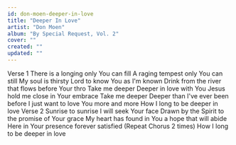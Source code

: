 ```yaml
---
id: don-moen-deeper-in-love
title: "Deeper In Love"
artist: "Don Moen"
album: "By Special Request, Vol. 2"
cover: ""
created: ""
updated: ""
---
```


Verse 1
There is a longing
only You can fill
A raging tempest
only You can still
My soul is thirsty Lord
to know You as I'm known
Drink from the river
that flows before Your thro
Take me deeper
Deeper in love with You
Jesus hold me close in Your embrace
Take me deeper
Deeper than I've ever been before
I just want to love You more and more
How I long to be deeper in love
Verse 2
Sunrise to sunrise
I will seek Your face
Drawn by the Spirit
to the promise of Your grace
My heart has found in You
a hope that will abide
Here in Your presence
forever satisfied
(Repeat Chorus 2 times)
How I long to be deeper in love
